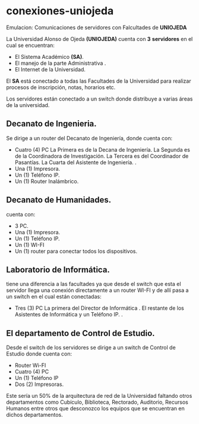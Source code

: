 # conexiones-uniojeda
Emulacion: Comunicaciones de servidores con Falcultades de **UNIOJEDA**

La Universidad Alonso de Ojeda **(UNIOJEDA)** cuenta con **3** **servidores** en el cual se encuentran:
- El Sistema Académico **(SA)**.
- El manejo de la parte Administrativa .
- El Internet de la Universidad.

El **SA** está conectado a todas las Facultades de la Universidad para realizar procesos de inscripción, notas, horarios etc.

Los servidores están conectado a un switch donde distribuye a varias áreas de la universidad.
## Decanato de  Ingenieria.
Se dirige a un router del Decanato de Ingeniería, donde cuenta con:
- Cuatro (4) PC
		La Primera es de la Decana de Ingeniería.
		La Segunda es de la Coordinadora de Investigación.
		La Tercera es del Coordinador de Pasantías.
		La Cuarta del Asistente de Ingeniería. .
- Una (1) Impresora.
- Un (1) Teléfono IP.
- Un (1) Router Inalámbrico.

## Decanato de Humanidades.
cuenta con:
- 3 PC.
- Una (1) Impresora.
- Un (1) Teléfono IP.
- Un (1) WI-FI 
- Un (1)  router para conectar todos los dispositivos. 

## Laboratorio de Informática.
tiene una diferencia a las facultades ya que desde el switch que esta el servidor llega una conexión directamente a un router WI-FI y de allí pasa a un switch en el cual están conectadas:
- Tres (3) PC 
		La primera del Director de Informática .
		El restante de los Asistentes de Informática y un Teléfono IP. .

## El departamento de Control de Estudio.
Desde el switch de los servidores se dirige a un switch de Control de Estudio donde cuenta con:
- Router Wi-FI
- Cuatro (4) PC
- Un (1) Teléfono IP 
- Dos (2) Impresoras. 

Este sería un 50% de la arquitectura de red de la Universidad faltando otros departamentos como Cubículo, Biblioteca, Rectorado, Auditorio, Recursos Humanos entre otros que desconozco los equipos que se encuentran en dichos departamentos.
